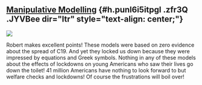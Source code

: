 
[Manipulative Modelling](https://www.google.com/url?q=https%3A%2F%2Fwww.linkedin.com%2Fpulse%2Fcovid19-infection-rates-manipulative-modeling-vaccine-robert-leon%2F&sa=D&sntz=1&usg=AFQjCNG12YfCJT0A3XPbb9PVouLNfoCsJA) {#h.punl6i5itpgl .zfr3Q .JYVBee dir="ltr" style="text-align: center;"}
-----------------------------------------------------------------------------------------------------------------------------------------------------------------------------------------------------------------------

[![](https://lh4.googleusercontent.com/GZakKfPCSEqIgluPGroMETVFYKyx_bFN9hwOitplqqCxNAa3Q1kyQGF8wb-wqMaTNctrhKcVDuZ1pWeU9btck9XT4oBXF5SzOmfc_WDm0ntTOuIGJWI=w1280)](https://www.google.com/url?q=https%3A%2F%2Fredcap.med.usc.edu%2Fsurveys%2F%3Fs%3DJ7KEL4YTKT&sa=D&sntz=1&usg=AFQjCNGgmJPVlIxKzdq9Pd16K5HC0kstRQ)

Robert makes excellent points! These models were based on zero evidence
about the spread of C19. And yet they locked us down because they were
impressed by equations and Greek symbols. Nothing in any of these models
about the effects of lockdowns on young Americans who saw their lives go
down the toilet! 41 million Americans have nothing to look forward to
but welfare checks and lockdowns! Of course the frustrations will boil
over!
